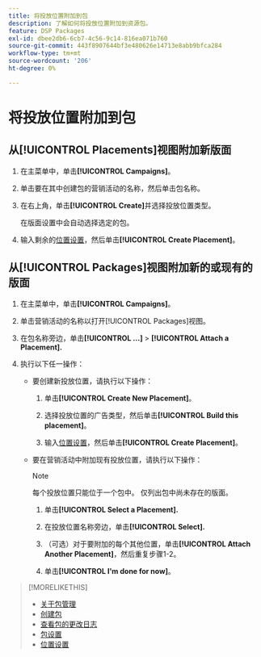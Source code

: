```yaml
---
title: 将投放位置附加到包
description: 了解如何将投放位置附加到资源包。
feature: DSP Packages
exl-id: dbee2db6-6cb7-4c56-9c14-816ea071b760
source-git-commit: 443f8907644bf3e480626e14713e8abb9bfca284
workflow-type: tm+mt
source-wordcount: '206'
ht-degree: 0%

---
```


# 将投放位置附加到包

## 从[!UICONTROL Placements]视图附加新版面

1. 在主菜单中，单击&#x200B;**[!UICONTROL Campaigns]**。

1. 单击要在其中创建包的营销活动的名称，然后单击包名称。

1. 在右上角，单击&#x200B;**[!UICONTROL Create]**&#x200B;并选择投放位置类型。

   在版面设置中会自动选择选定的包。

1. 输入剩余的[位置设置](/help/dsp/campaign-management/placements/placement-settings.md)，然后单击&#x200B;**[!UICONTROL Create Placement]**。

## 从[!UICONTROL Packages]视图附加新的或现有的版面

1. 在主菜单中，单击&#x200B;**[!UICONTROL Campaigns]**。

1. 单击营销活动的名称以打开[!UICONTROL Packages]视图。

1. 在包名称旁边，单击&#x200B;**[!UICONTROL ...]** > **[!UICONTROL Attach a Placement].**

1. 执行以下任一操作：

   * 要创建新投放位置，请执行以下操作：

      1. 单击&#x200B;**[!UICONTROL Create New Placement]**。

      1. 选择投放位置的广告类型，然后单击&#x200B;**[!UICONTROL Build this placement]**。

      1. 输入[位置设置](/help/dsp/campaign-management/placements/placement-settings.md)，然后单击&#x200B;**[!UICONTROL Create Placement]**。

   * 要在营销活动中附加现有投放位置，请执行以下操作：

     >[!NOTE]
     >
     >每个投放位置只能位于一个包中。 仅列出包中尚未存在的版面。

      1. 单击&#x200B;**[!UICONTROL Select a Placement].**

      1. 在投放位置名称旁边，单击&#x200B;**[!UICONTROL Select].**

      1. （可选）对于要附加的每个其他位置，单击&#x200B;**[!UICONTROL Attach Another Placement]**，然后重复步骤1-2。

      1. 单击&#x200B;**[!UICONTROL I'm done for now]**。

>[!MORELIKETHIS]
>
>* [关于包管理](package-about.md)
>* [创建包](package-create.md)
>* [查看包的更改日志](package-change-log.md)
>* [包设置](package-settings.md)
>* [位置设置](/help/dsp/campaign-management/placements/placement-settings.md)
